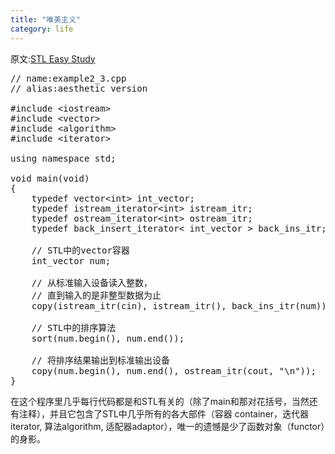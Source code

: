 ```yaml
---
title: "唯美主义"
category: life
---
```


<p>原文:<a href="http://www.stlchina.org/twiki/bin/view.pl/Main/STLEasyStudy">STL Easy Study</a></p>
<pre class="src">// name:example2_3.cpp<br>// alias:aesthetic version<br><br>#include &lt;iostream&gt;<br>#include &lt;vector&gt;<br>#include &lt;algorithm&gt;<br>#include &lt;iterator&gt;<br><br>using namespace std;<br><br>void main(void)<br>{<br>    typedef vector&lt;int&gt; int_vector;<br>    typedef istream_iterator&lt;int&gt; istream_itr;<br>    typedef ostream_iterator&lt;int&gt; ostream_itr;<br>    typedef back_insert_iterator&lt; int_vector &gt; back_ins_itr;<br><br>    // STL中的vector容器<br>    int_vector num;<br><br>    // 从标准输入设备读入整数，<br>    // 直到输入的是非整型数据为止<br>    copy(istream_itr(cin), istream_itr(), back_ins_itr(num));<br><br>    // STL中的排序算法<br>    sort(num.begin(), num.end());<br><br>    // 将排序结果输出到标准输出设备<br>    copy(num.begin(), num.end(), ostream_itr(cout, &quot;\n&quot;));<br>}</pre>
<p>在这个程序里几乎每行代码都是和STL有关的（除了main和那对花括号，当然还有注释），并且它包含了STL中几乎所有的各大部件（容器 container，迭代器iterator, 算法algorithm, 适配器adaptor），唯一的遗憾是少了函数对象（functor）的身影。</p>